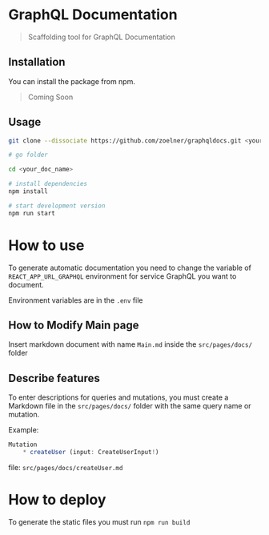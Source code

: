 # GraphQL Documentation

> Scaffolding tool for GraphQL Documentation

## Installation

You can install the package from npm.

> Coming Soon

## Usage

```bash
git clone --dissociate https://github.com/zoelner/graphqldocs.git <your_doc_name>

# go folder

cd <your_doc_name>

# install dependencies
npm install

# start development version
npm run start
```

# How to use

To generate automatic documentation you need to change the variable of `REACT_APP_URL_GRAPHQL` environment for service GraphQL you want to document.

Environment variables are in the `.env` file

## How to Modify Main page

Insert markdown document with name `Main.md` inside the `src/pages/docs/` folder

## Describe features

To enter descriptions for queries and mutations, you must create a Markdown file in the `src/pages/docs/` folder with the same query name or mutation.

Example:

```js
Mutation
    * createUser (input: CreateUserInput!)
```

file: `src/pages/docs/createUser.md`

# How to deploy

To generate the static files you must run `npm run build`
